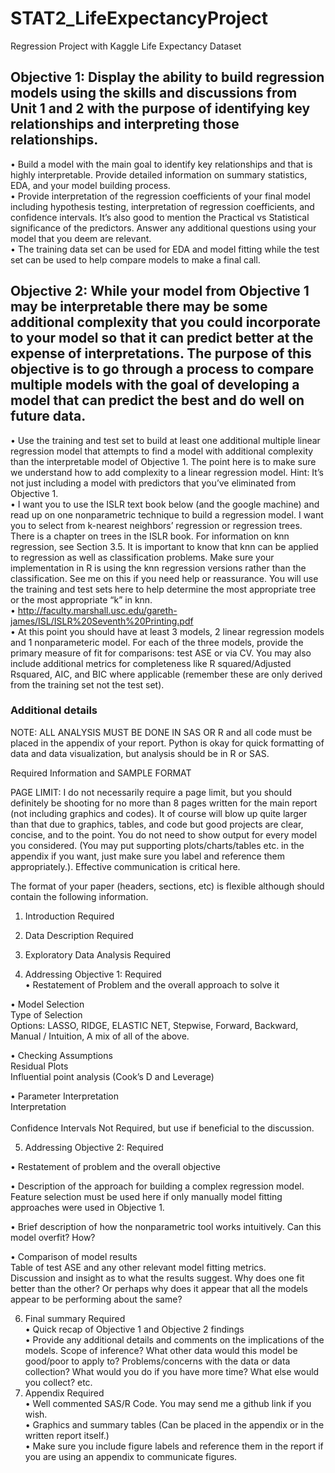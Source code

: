 # STAT2_LifeExpectancyProject
Regression Project with Kaggle Life Expectancy Dataset


## Objective 1: Display the ability to build regression models using the skills and discussions from Unit 1 and 2 with the purpose of identifying key relationships and interpreting those relationships.

•	Build a model with the main goal to identify key relationships and that is highly interpretable.  Provide detailed information on summary statistics, EDA, and your model building process.<br />
•	Provide interpretation of the regression coefficients of your final model including hypothesis testing, interpretation of regression coefficients, and confidence intervals. It’s also good to mention the Practical vs Statistical significance of the predictors.  Answer any additional questions using your model that you deem are relevant.<br />
•	The training data set can be used for EDA and model fitting while the test set can be used to help compare models to make a final call.<br />


## Objective 2:  While your model from Objective 1 may be interpretable there may be some additional complexity that you could incorporate to your model so that it can predict better at the expense of interpretations.  The purpose of this objective is to go through a process to compare multiple models with the goal of developing a model that can predict the best and do well on future data.  

•	Use the training and test set to build at least one additional multiple linear regression model that attempts to find a model with additional complexity than the interpretable model of Objective 1.  The point here is to make sure we understand how to add complexity to a linear regression model.   Hint:  It’s not just including a model with predictors that you’ve eliminated from Objective 1.<br />
•	I want you to use the ISLR text book below (and the google machine) and read up on one nonparametric technique to build a regression model.  I want you to select from k-nearest neighbors’ regression or regression trees. There is a chapter on trees in the ISLR book.  For information on knn regression, see Section 3.5.  It is important to know that knn can be applied to regression as well as classification problems.  Make sure your implementation in R is using the knn regression versions rather than the classification.  See me on this if you need help or reassurance.  You will use the training and test sets here to help determine the most appropriate tree or the most appropriate “k” in knn. <br />
• http://faculty.marshall.usc.edu/gareth-james/ISL/ISLR%20Seventh%20Printing.pdf  <br />
•	At this point you should have at least 3 models, 2 linear regression models and 1 nonparameteric model.  For each of the three models, provide the primary measure of fit for comparisons:  test ASE or via CV.  You may also include additional metrics for completeness like R squared/Adjusted Rsquared, AIC, and BIC where applicable (remember these are only derived from the training set not the test set).  <br />


### Additional details

NOTE: ALL ANALYSIS MUST BE DONE IN SAS OR R and all code must be placed in the appendix of your report. Python is okay for quick formatting of data and data visualization, but analysis should be in R or SAS. <br />


Required Information and SAMPLE FORMAT <br />

PAGE LIMIT: I do not necessarily require a page limit, but you should definitely be shooting for no more than 8 pages written for the main report (not including graphics and codes).  It of course will blow up quite larger than that due to graphics, tables, and code but good projects are clear, concise, and to the point.  You do not need to show output for every model you considered.  (You may put supporting plots/charts/tables etc. in the appendix if you want, just make sure you label and reference them appropriately.). Effective communication is critical here.  <br />

The format of your paper (headers, sections, etc) is flexible although should contain the following information.   <br />

1.	Introduction Required <br />

2.	Data Description  Required <br />

3.	Exploratory Data Analysis Required <br />

4.	Addressing Objective 1:  Required <br />
•	Restatement of Problem and the overall approach to solve it  <br />


•	Model Selection  <br />
		  Type of Selection <br />
			Options: LASSO, RIDGE, ELASTIC NET,
			     Stepwise, Forward, Backward, 
		             	     Manual / Intuition,
			     A mix of all of the above.  	 <br />

•	Checking Assumptions  <br />
			Residual Plots <br />
			Influential point analysis (Cook’s D and Leverage) <br />
	
•	Parameter Interpretation     <br />
	       Interpretation       <br />           
	       Confidence Intervals Not Required, but use if beneficial to the discussion. <br />


5.	Addressing Objective 2:  Required <br />

•	Restatement of problem and the overall objective  <br />

•	Description of the approach for building a complex regression model.  Feature selection must be used here if only manually model fitting approaches were used in Objective 1.   <br />

•	Brief description of how the nonparametric tool works intuitively.  Can this model overfit?  How?    <br />

•	Comparison of model results  <br />
			Table of test ASE and any other relevant model fitting metrics. <br />
Discussion and insight as to what the results suggest.  Why does one fit better than the other?  Or perhaps why does it appear that all the models appear to be performing about the same? <br />

	

6.	Final summary Required <br />
•	Quick recap of Objective 1 and Objective 2 findings <br />
•	Provide any additional details and comments on the implications of the models.  Scope of inference?  What other data would this model be good/poor to apply to?   Problems/concerns with the data or data collection? What would you do if you have more time?  What else would you collect? etc.   <br />
7.	Appendix  Required <br />
•	Well commented SAS/R Code.  You may send me a github link if you wish. <br />
•	Graphics and summary tables (Can be placed in the appendix or in the written report itself.) <br />
•	Make sure you include figure labels and reference them in the report if you are using an appendix to communicate figures. <br />
